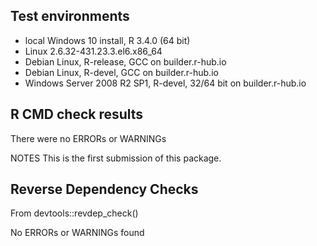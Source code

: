 ## Test environments
* local Windows 10 install, R 3.4.0 (64 bit)
* Linux 2.6.32-431.23.3.el6.x86_64
* Debian Linux, R-release, GCC on builder.r-hub.io
* Debian Linux, R-devel, GCC on builder.r-hub.io
* Windows Server 2008 R2 SP1, R-devel, 32/64 bit on builder.r-hub.io


## R CMD check results
There were no ERRORs or WARNINGs 

NOTES
This is the first submission of this package.

## Reverse Dependency Checks
From devtools::revdep_check()

No ERRORs or WARNINGs found 